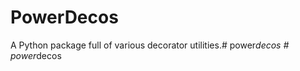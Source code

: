 # PowerDecos

A Python package full of various decorator utilities.#   p o w e r _ d e c o s  
 #   p o w e r _ d e c o s  
 